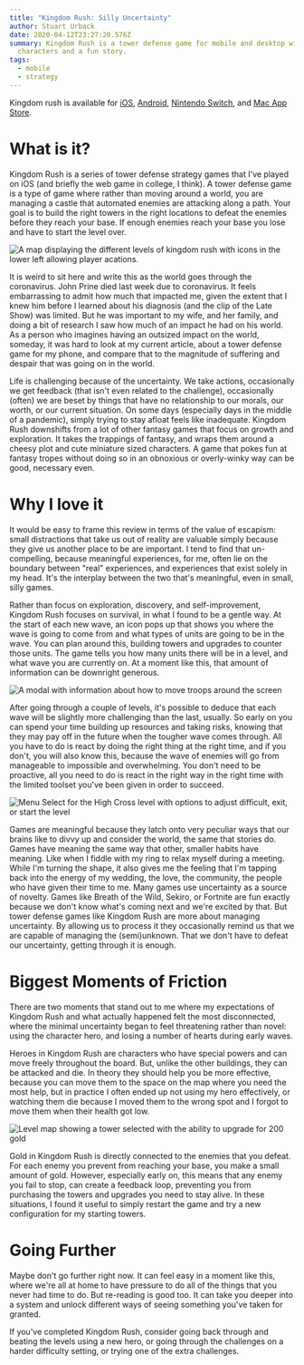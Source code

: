 ```yaml
---
title: "Kingdom Rush: Silly Uncertainty"
author: Stuart Urback
date: 2020-04-12T23:27:20.576Z
summary: Kingdom Rush is a tower defense game for mobile and desktop with cute
  characters and a fun story.
tags:
  - mobile
  - strategy
---
```

Kingdom rush is available for [iOS](https://itunes.apple.com/us/app/kingdom-rush/id516378985?mt=8&at=11l5VB&ct=KR_ironWeb), [Android](https://play.google.com/store/apps/details?id=com.ironhidegames.android.kingdomrush), [Nintendo Switch](https://www.nintendo.com/games/detail/kingdom-rush-frontiers-switch/), and [Mac App Store](https://geo.itunes.apple.com/us/app/kingdom-rush-hd/id838989419?mt=12&at=11l5VB&ct=KR_ironWeb).

# What is it?

Kingdom Rush is a series of tower defense strategy games that I've played on iOS (and briefly the web game in college, I think). A tower defense game is a type of game where rather than moving around a world, you are managing a castle that automated enemies are attacking along a path. Your goal is to build the right towers in the right locations to defeat the enemies before they reach your base. If enough enemies reach your base you lose and have to start the level over.

![A map displaying the different levels of kingdom rush with icons in the lower left allowing player acations.](/static/img/img_1797.png "Kingdom Rush: Origins Map")

It is weird to sit here and write this as the world goes through the coronavirus. John Prine died last week due to coronavirus. It feels embarrassing to admit how much that impacted me, given the extent that I knew him before I learned about his diagnosis (and the clip of the Late Show) was limited. But he was important to my wife, and her family, and doing a bit of research I saw how much of an impact he had on his world. As a person who imagines having an outsized impact on the world, someday, it was hard to look at my current article, about a tower defense game for my phone, and compare that to the magnitude of suffering and despair that was going on in the world.

Life is challenging because of the uncertainty. We take actions, occasionally we get feedback (that isn't even related to the challenge), occasionally (often) we are beset by things that have no relationship to our morals, our worth, or our current situation. On some days (especially days in the middle of a pandemic), simply trying to stay afloat feels like inadequate. Kingdom Rush downshifts from a lot of other fantasy games that focus on growth and exploration. It takes the trappings of fantasy, and wraps them around a cheesy plot and cute miniature sized characters. A game that pokes fun at fantasy tropes without doing so in an obnoxious or overly-winky way can be good, necessary even.

# Why I love it

It would be easy to frame this review in terms of the value of escapism: small distractions that take us out of reality are valuable simply because they give us another place to be are important. I tend to find that un-compelling, because meaningful experiences, for me, often lie on the boundary between "real" experiences, and experiences that exist solely in my head. It's the interplay between the two that's meaningful, even in small, silly games.

Rather than focus on exploration, discovery, and self-improvement, Kingdom Rush focuses on survival, in what I found to be a gentle way. At the start of each new wave, an icon pops up that shows you where the wave is going to come from and what types of units are going to be in the wave. You can plan around this, building towers and upgrades to counter those units. The game tells you how many units there will be in a level, and what wave you are currently on. At a moment like this, that amount of information can be downright generous.

![A modal with information about how to move troops around the screen](/static/img/img_1801.png "Command Your Troops Tip")

After going through a couple of levels, it's possible to deduce that each wave will be slightly more challenging than the last, usually. So early on you can spend your time building up resources and taking risks, knowing that they may pay off in the future when the tougher wave comes through. All you have to do is react by doing the right thing at the right time, and if you don't, you will also know this, because the wave of enemies will go from manageable to impossible and overwhelming. You don't need to be proactive, all you need to do is react in the right way in the right time with the limited toolset you've been given in order to succeed.

![Menu Select for the High Cross level with options to adjust difficult, exit, or start the level](/static/img/img_1798.png "Menu For The High Cross Level")

Games are meaningful because they latch onto very peculiar ways that our brains like to divvy up and consider the world, the same that stories do. Games have meaning the same way that other, smaller habits have meaning. Like when I fiddle with my ring to relax myself during a meeting. While I'm turning the shape, it also gives me the feeling that I'm tapping back into the energy of my wedding, the love, the community, the people who have given their time to me. Many games use uncertainty as a source of novelty. Games like Breath of the Wild, Sekiro, or Fortnite are fun exactly because we don't know what's coming next and we're excited by that. But tower defense games like Kingdom Rush are more about managing uncertainty. By allowing us to process it they occasionally remind us that we are capable of managing the (semi)unknown. That we don't have to defeat our uncertainty, getting through it is enough.

# Biggest Moments of Friction

There are two moments that stand out to me where my expectations of Kingdom Rush and what actually happened felt the most disconnected, where the minimal uncertainty began to feel threatening rather than novel: using the character hero, and losing a number of hearts during early waves.

Heroes in Kingdom Rush are characters who have special powers and can move freely throughout the board. But, unlike the other buildings, they can be attacked and die. In theory they should help you be more effective, because you can move them to the space on the map where you need the most help, but in practice I often ended up not using my hero effectively, or watching them die because I moved them to the wrong spot and I forgot to move them when their health got low.

![Level map showing a tower selected with the ability to upgrade for 200 gold](/static/img/img_1800.png "Upgrade Tower")

Gold in Kingdom Rush is directly connected to the enemies that you defeat. For each enemy you prevent from reaching your base, you make a small amount of gold. However, especially early on, this means that any enemy you fail to stop, can create a feedback loop, preventing you from purchasing the towers and upgrades you need to stay alive. In these situations, I found it useful to simply restart the game and try a new configuration for my starting towers.

# Going Further

Maybe don't go further right now. It can feel easy in a moment like this, where we're all at home to have pressure to do all of the things that you never had time to do. But re-reading is good too. It can take you deeper into a system and unlock different ways of seeing something you've taken for granted.

If you've completed Kingdom Rush, consider going back through and beating the levels using a new hero, or going through the challenges on a harder difficulty setting, or trying one of the extra challenges.